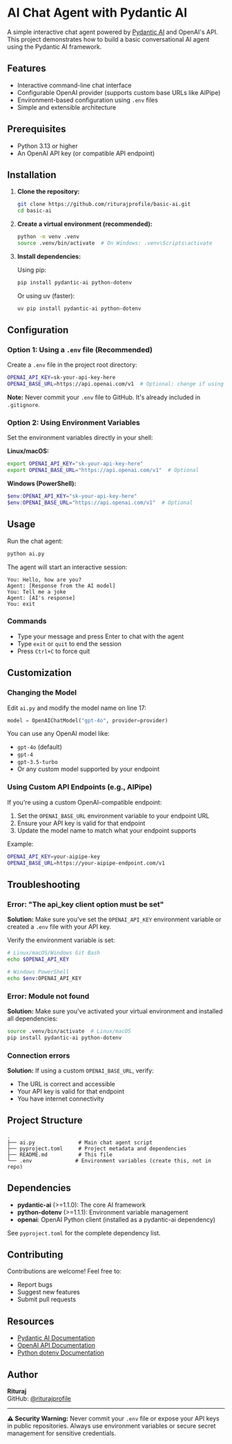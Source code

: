 # AI Chat Agent with Pydantic AI

A simple interactive chat agent powered by [Pydantic AI](https://ai.pydantic.dev/) and OpenAI's API. This project demonstrates how to build a basic conversational AI agent using the Pydantic AI framework.

## Features

- Interactive command-line chat interface
- Configurable OpenAI provider (supports custom base URLs like AIPipe)
- Environment-based configuration using `.env` files
- Simple and extensible architecture

## Prerequisites

- Python 3.13 or higher
- An OpenAI API key (or compatible API endpoint)

## Installation

1. **Clone the repository:**
   ```bash
   git clone https://github.com/riturajprofile/basic-ai.git
   cd basic-ai
   ```

2. **Create a virtual environment (recommended):**
   ```bash
   python -m venv .venv
   source .venv/bin/activate  # On Windows: .venv\Scripts\activate
   ```

3. **Install dependencies:**
   
   Using pip:
   ```bash
   pip install pydantic-ai python-dotenv
   ```
   
   Or using uv (faster):
   ```bash
   uv pip install pydantic-ai python-dotenv
   ```

## Configuration

### Option 1: Using a `.env` file (Recommended)

Create a `.env` file in the project root directory:

```bash
OPENAI_API_KEY=sk-your-api-key-here
OPENAI_BASE_URL=https://api.openai.com/v1  # Optional: change if using a custom endpoint
```

**Note:** Never commit your `.env` file to GitHub. It's already included in `.gitignore`.

### Option 2: Using Environment Variables

Set the environment variables directly in your shell:

**Linux/macOS:**
```bash
export OPENAI_API_KEY="sk-your-api-key-here"
export OPENAI_BASE_URL="https://api.openai.com/v1"  # Optional
```

**Windows (PowerShell):**
```powershell
$env:OPENAI_API_KEY="sk-your-api-key-here"
$env:OPENAI_BASE_URL="https://api.openai.com/v1"  # Optional
```

## Usage

Run the chat agent:

```bash
python ai.py
```

The agent will start an interactive session:

```
You: Hello, how are you?
Agent: [Response from the AI model]
You: Tell me a joke
Agent: [AI's response]
You: exit
```

### Commands

- Type your message and press Enter to chat with the agent
- Type `exit` or `quit` to end the session
- Press `Ctrl+C` to force quit

## Customization

### Changing the Model

Edit `ai.py` and modify the model name on line 17:

```python
model = OpenAIChatModel("gpt-4o", provider=provider)
```

You can use any OpenAI model like:
- `gpt-4o` (default)
- `gpt-4`
- `gpt-3.5-turbo`
- Or any custom model supported by your endpoint

### Using Custom API Endpoints (e.g., AIPipe)

If you're using a custom OpenAI-compatible endpoint:

1. Set the `OPENAI_BASE_URL` environment variable to your endpoint URL
2. Ensure your API key is valid for that endpoint
3. Update the model name to match what your endpoint supports

Example:
```bash
OPENAI_API_KEY=your-aipipe-key
OPENAI_BASE_URL=https://your-aipipe-endpoint.com/v1
```

## Troubleshooting

### Error: "The api_key client option must be set"

**Solution:** Make sure you've set the `OPENAI_API_KEY` environment variable or created a `.env` file with your API key.

Verify the environment variable is set:
```bash
# Linux/macOS/Windows Git Bash
echo $OPENAI_API_KEY

# Windows PowerShell
echo $env:OPENAI_API_KEY
```

### Error: Module not found

**Solution:** Make sure you've activated your virtual environment and installed all dependencies:
```bash
source .venv/bin/activate  # Linux/macOS
pip install pydantic-ai python-dotenv
```

### Connection errors

**Solution:** If using a custom `OPENAI_BASE_URL`, verify:
- The URL is correct and accessible
- Your API key is valid for that endpoint
- You have internet connectivity

## Project Structure

```
.
├── ai.py              # Main chat agent script
├── pyproject.toml     # Project metadata and dependencies
├── README.md          # This file
└── .env              # Environment variables (create this, not in repo)
```

## Dependencies

- **pydantic-ai** (>=1.1.0): The core AI framework
- **python-dotenv** (>=1.1.1): Environment variable management
- **openai**: OpenAI Python client (installed as a pydantic-ai dependency)

See `pyproject.toml` for the complete dependency list.

## Contributing

Contributions are welcome! Feel free to:
- Report bugs
- Suggest new features
- Submit pull requests


## Resources

- [Pydantic AI Documentation](https://ai.pydantic.dev/)
- [OpenAI API Documentation](https://platform.openai.com/docs)
- [Python dotenv Documentation](https://pypi.org/project/python-dotenv/)

## Author

**Rituraj**  
GitHub: [@riturajprofile](https://github.com/riturajprofile)

---

**⚠️ Security Warning:** Never commit your `.env` file or expose your API keys in public repositories. Always use environment variables or secure secret management for sensitive credentials.
